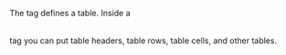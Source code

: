 The <table> tag defines a table. Inside a <table> tag you can put table headers, table rows, table cells, and other tables.